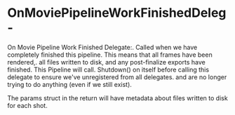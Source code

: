 # OnMoviePipelineWorkFinishedDeleg-

On Movie Pipeline Work Finished Delegate:. Called when we have completely finished this pipeline. This means that all frames have been rendered,. all files written to disk, and any post-finalize exports have finished. This Pipeline will call. Shutdown() on itself before calling this delegate to ensure we've unregistered from all delegates. and are no longer trying to do anything (even if we still exist).

The params struct in the return will have metadata about files written to disk for each shot.

